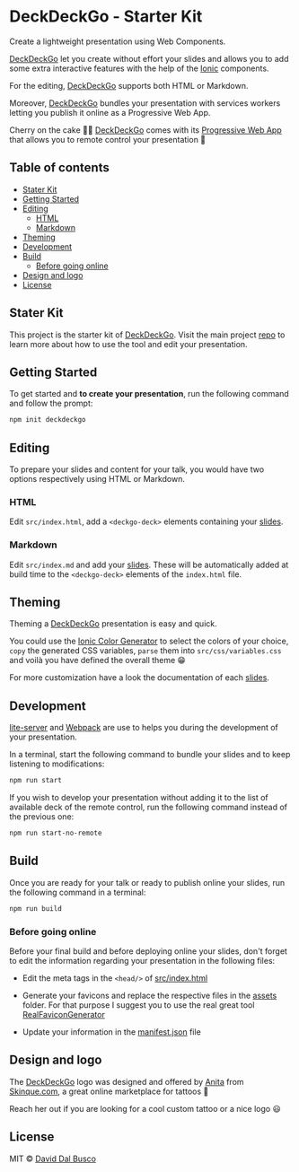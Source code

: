 # DeckDeckGo - Starter Kit

Create a lightweight presentation using Web Components.

[DeckDeckGo] let you create without effort your slides and allows you to add some extra interactive features with the help of the [Ionic](https://ionicframework.com) components.

For the editing, [DeckDeckGo] supports both HTML or Markdown.

Moreover, [DeckDeckGo] bundles your presentation with services workers letting you publish it online as a Progressive Web App.

Cherry on the cake 🍒🎂 [DeckDeckGo] comes with its [Progressive Web App](https://deckdeckgo.app) that allows you to remote control your presentation 🚀

## Table of contents

- [Stater Kit](#stater-kit)
- [Getting Started](#getting-started)
- [Editing](#editing)
    - [HTML](#html)
    - [Markdown](#markdown)
- [Theming](#theming)
- [Development](#development)
- [Build](#build)
	- [Before going online](#before-going-online)
- [Design and logo](#design-and-logo)
- [License](#license)

## Stater Kit

This project is the starter kit of [DeckDeckGo]. Visit the main project [repo](https://github.com/fluster/deckdeckgo) to learn more about how to use the tool and edit your presentation.

## Getting Started

To get started and **to create your presentation**, run the following command and follow the prompt:

```bash
npm init deckdeckgo
```

## Editing

To prepare your slides and content for your talk, you would have two options respectively using HTML or Markdown.
 
### HTML

Edit `src/index.html`, add a `<deckgo-deck>` elements containing your [slides](https://github.com/fluster/deckdeckgo/doc/slides/slides.md).

### Markdown

Edit `src/index.md` and add your [slides](https://github.com/fluster/deckdeckgo/doc/slides/slides.md). These will be automatically added at build time to the `<deckgo-deck>` elements of the `index.html` file. 

## Theming

Theming a [DeckDeckGo] presentation is easy and quick.

You could use the [Ionic Color Generator](https://beta.ionicframework.com/docs/theming/color-generator) to select the colors of your choice, `copy` the generated CSS variables, `parse` them into `src/css/variables.css` and voilà you have defined the overall theme 😁

For more customization have a look the documentation of each [slides](https://github.com/fluster/deckdeckgo/doc/slides/slides.md).

## Development

[lite-server](https://github.com/johnpapa/lite-server) and [Webpack](https://webpack.js.org) are use to helps you during the development of your presentation.

In a terminal, start the following command to bundle your slides and to keep listening to modifications:

```bash
npm run start
```

If you wish to develop your presentation without adding it to the list of available deck of the remote control, run the following command instead of the previous one:

```bash
npm run start-no-remote
```

## Build

Once you are ready for your talk or ready to publish online your slides, run the following command in a terminal:

```bash
npm run build
```

### Before going online

Before your final build and before deploying online your slides, don't forget to edit the information regarding your presentation in the following files:

* Edit the meta tags in the `<head/>` of [src/index.html](https://github.com/fluster/deckdeckgo/blob/master/src/index.html)

* Generate your favicons and replace the respective files in the [assets](https://github.com/fluster/deckdeckgo/blob/master/assets/) folder. For that purpose I suggest you to use the real great tool [RealFaviconGenerator](https://realfavicongenerator.net) 

* Update your information in the [manifest.json](https://github.com/fluster/deckdeckgo/blob/master/src/manifest.json) file

## Design and logo

The [DeckDeckGo] logo was designed and offered by [Anita](hello@skinque.com) from [Skinque.com](http://skinque.com), a great online marketplace for tattoos 🤘

Reach her out if you are looking for a cool custom tattoo or a nice logo 😃

## License

MIT © [David Dal Busco](mailto:david.dalbusco@outlook.com)

[DeckDeckGo]: https://deckdeckgo.com
